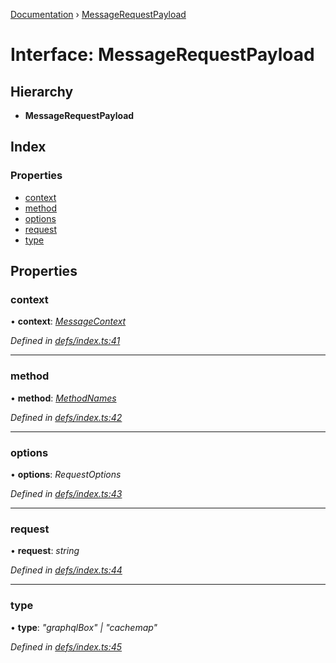 [Documentation](../README.md) › [MessageRequestPayload](messagerequestpayload.md)

# Interface: MessageRequestPayload

## Hierarchy

* **MessageRequestPayload**

## Index

### Properties

* [context](messagerequestpayload.md#context)
* [method](messagerequestpayload.md#method)
* [options](messagerequestpayload.md#options)
* [request](messagerequestpayload.md#request)
* [type](messagerequestpayload.md#type)

## Properties

###  context

• **context**: *[MessageContext](messagecontext.md)*

*Defined in [defs/index.ts:41](https://github.com/badbatch/graphql-box/blob/2410fc32/packages/worker-client/src/defs/index.ts#L41)*

___

###  method

• **method**: *[MethodNames](../README.md#methodnames)*

*Defined in [defs/index.ts:42](https://github.com/badbatch/graphql-box/blob/2410fc32/packages/worker-client/src/defs/index.ts#L42)*

___

###  options

• **options**: *RequestOptions*

*Defined in [defs/index.ts:43](https://github.com/badbatch/graphql-box/blob/2410fc32/packages/worker-client/src/defs/index.ts#L43)*

___

###  request

• **request**: *string*

*Defined in [defs/index.ts:44](https://github.com/badbatch/graphql-box/blob/2410fc32/packages/worker-client/src/defs/index.ts#L44)*

___

###  type

• **type**: *"graphqlBox" | "cachemap"*

*Defined in [defs/index.ts:45](https://github.com/badbatch/graphql-box/blob/2410fc32/packages/worker-client/src/defs/index.ts#L45)*
